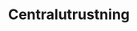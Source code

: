 ---
title: 'Centralutrustning'
symbol_image: '/images/symbols/insats/09.svg'
weight: 9
card: true
card_color: 'bg-symbol-red'
---